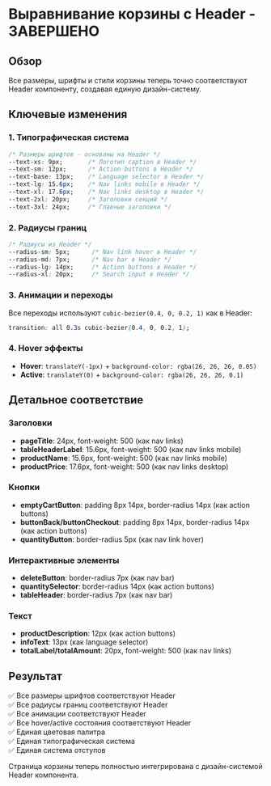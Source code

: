 # Выравнивание корзины с Header - ЗАВЕРШЕНО

## Обзор
Все размеры, шрифты и стили корзины теперь точно соответствуют Header компоненту, создавая единую дизайн-систему.

## Ключевые изменения

### 1. Типографическая система
```css
/* Размеры шрифтов - основаны на Header */
--text-xs: 9px;       /* Логотип caption в Header */
--text-sm: 12px;      /* Action buttons в Header */
--text-base: 13px;    /* Language selector в Header */
--text-lg: 15.6px;    /* Nav links mobile в Header */
--text-xl: 17.6px;    /* Nav links desktop в Header */
--text-2xl: 20px;     /* Заголовки секций */
--text-3xl: 24px;     /* Главные заголовки */
```

### 2. Радиусы границ
```css
/* Радиусы из Header */
--radius-sm: 5px;      /* Nav link hover в Header */
--radius-md: 7px;      /* Nav bar в Header */
--radius-lg: 14px;     /* Action buttons в Header */
--radius-xl: 20px;     /* Search input в Header */
```

### 3. Анимации и переходы
Все переходы используют `cubic-bezier(0.4, 0, 0.2, 1)` как в Header:
```css
transition: all 0.3s cubic-bezier(0.4, 0, 0.2, 1);
```

### 4. Hover эффекты
- **Hover**: `translateY(-1px)` + `background-color: rgba(26, 26, 26, 0.05)`
- **Active**: `translateY(0)` + `background-color: rgba(26, 26, 26, 0.1)`

## Детальное соответствие

### Заголовки
- **pageTitle**: 24px, font-weight: 500 (как nav links)
- **tableHeaderLabel**: 15.6px, font-weight: 500 (как nav links mobile)
- **productName**: 15.6px, font-weight: 500 (как nav links mobile)
- **productPrice**: 17.6px, font-weight: 500 (как nav links desktop)

### Кнопки
- **emptyCartButton**: padding 8px 14px, border-radius 14px (как action buttons)
- **buttonBack/buttonCheckout**: padding 8px 14px, border-radius 14px (как action buttons)
- **quantityButton**: border-radius 5px (как nav link hover)

### Интерактивные элементы
- **deleteButton**: border-radius 7px (как nav bar)
- **quantitySelector**: border-radius 14px (как action buttons)
- **tableHeader**: border-radius 7px (как nav bar)

### Текст
- **productDescription**: 12px (как action buttons)
- **infoText**: 13px (как language selector)
- **totalLabel/totalAmount**: 20px, font-weight: 500 (как nav links)

## Результат
✅ Все размеры шрифтов соответствуют Header  
✅ Все радиусы границ соответствуют Header  
✅ Все анимации соответствуют Header  
✅ Все hover/active состояния соответствуют Header  
✅ Единая цветовая палитра  
✅ Единая типографическая система  
✅ Единая система отступов  

Страница корзины теперь полностью интегрирована с дизайн-системой Header компонента.
